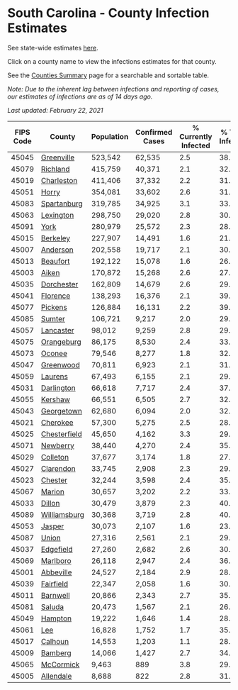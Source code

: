 # South Carolina - County Infection Estimates

See state-wide estimates [here](/infections/us-sc).

Click on a county name to view the infections estimates for that county.

See the [Counties Summary](/infections/summary-counties) page for a searchable and sortable table.

*Note: Due to the inherent lag between infections and reporting of cases, our estimates of infections are as of 14 days ago.*

*Last updated: February 22, 2021*

|   FIPS Code |                       County |   Population |   Confirmed Cases |   % Currently Infected |   % Total Infected |
|-------------|------------------------------|--------------|-------------------|------------------------|--------------------|
|       45045 |     [Greenville](greenville) |      523,542 |            62,535 |                    2.5 |               38.3 |
|       45079 |         [Richland](richland) |      415,759 |            40,371 |                    2.1 |               32.1 |
|       45019 |     [Charleston](charleston) |      411,406 |            37,332 |                    2.2 |               31.5 |
|       45051 |               [Horry](horry) |      354,081 |            33,602 |                    2.6 |               31.3 |
|       45083 |   [Spartanburg](spartanburg) |      319,785 |            34,925 |                    3.1 |               33.8 |
|       45063 |       [Lexington](lexington) |      298,750 |            29,020 |                    2.8 |               30.7 |
|       45091 |                 [York](york) |      280,979 |            25,572 |                    2.3 |               28.4 |
|       45015 |         [Berkeley](berkeley) |      227,907 |            14,491 |                    1.6 |               21.5 |
|       45007 |         [Anderson](anderson) |      202,558 |            19,717 |                    2.1 |               30.4 |
|       45013 |         [Beaufort](beaufort) |      192,122 |            15,078 |                    1.6 |               26.5 |
|       45003 |               [Aiken](aiken) |      170,872 |            15,268 |                    2.6 |               27.4 |
|       45035 |     [Dorchester](dorchester) |      162,809 |            14,679 |                    2.6 |               29.2 |
|       45041 |         [Florence](florence) |      138,293 |            16,376 |                    2.1 |               39.0 |
|       45077 |           [Pickens](pickens) |      126,884 |            16,131 |                    2.2 |               39.6 |
|       45085 |             [Sumter](sumter) |      106,721 |             9,217 |                    2.0 |               29.1 |
|       45057 |       [Lancaster](lancaster) |       98,012 |             9,259 |                    2.8 |               29.4 |
|       45075 |     [Orangeburg](orangeburg) |       86,175 |             8,530 |                    2.4 |               33.2 |
|       45073 |             [Oconee](oconee) |       79,546 |             8,277 |                    1.8 |               32.2 |
|       45047 |       [Greenwood](greenwood) |       70,811 |             6,923 |                    2.1 |               31.9 |
|       45059 |           [Laurens](laurens) |       67,493 |             6,155 |                    2.1 |               29.7 |
|       45031 |     [Darlington](darlington) |       66,618 |             7,717 |                    2.4 |               37.1 |
|       45055 |           [Kershaw](kershaw) |       66,551 |             6,505 |                    2.7 |               32.7 |
|       45043 |     [Georgetown](georgetown) |       62,680 |             6,094 |                    2.0 |               32.2 |
|       45021 |         [Cherokee](cherokee) |       57,300 |             5,275 |                    2.5 |               28.4 |
|       45025 | [Chesterfield](chesterfield) |       45,650 |             4,162 |                    3.3 |               29.0 |
|       45071 |         [Newberry](newberry) |       38,440 |             4,270 |                    2.4 |               35.7 |
|       45029 |         [Colleton](colleton) |       37,677 |             3,174 |                    1.8 |               27.7 |
|       45027 |       [Clarendon](clarendon) |       33,745 |             2,908 |                    2.3 |               29.8 |
|       45023 |           [Chester](chester) |       32,244 |             3,598 |                    2.4 |               35.6 |
|       45067 |             [Marion](marion) |       30,657 |             3,202 |                    2.2 |               33.8 |
|       45033 |             [Dillon](dillon) |       30,479 |             3,879 |                    2.3 |               40.8 |
|       45089 | [Williamsburg](williamsburg) |       30,368 |             3,719 |                    2.8 |               40.8 |
|       45053 |             [Jasper](jasper) |       30,073 |             2,107 |                    1.6 |               23.6 |
|       45087 |               [Union](union) |       27,316 |             2,561 |                    2.1 |               29.2 |
|       45037 |       [Edgefield](edgefield) |       27,260 |             2,682 |                    2.6 |               30.6 |
|       45069 |         [Marlboro](marlboro) |       26,118 |             2,947 |                    2.4 |               36.2 |
|       45001 |       [Abbeville](abbeville) |       24,527 |             2,184 |                    2.9 |               28.1 |
|       45039 |       [Fairfield](fairfield) |       22,347 |             2,058 |                    1.6 |               30.9 |
|       45011 |         [Barnwell](barnwell) |       20,866 |             2,343 |                    2.7 |               35.8 |
|       45081 |             [Saluda](saluda) |       20,473 |             1,567 |                    2.1 |               26.0 |
|       45049 |           [Hampton](hampton) |       19,222 |             1,646 |                    1.4 |               28.5 |
|       45061 |                   [Lee](lee) |       16,828 |             1,752 |                    1.7 |               35.8 |
|       45017 |           [Calhoun](calhoun) |       14,553 |             1,203 |                    1.1 |               28.2 |
|       45009 |           [Bamberg](bamberg) |       14,066 |             1,427 |                    2.7 |               34.9 |
|       45065 |       [McCormick](mccormick) |        9,463 |               889 |                    3.8 |               29.3 |
|       45005 |       [Allendale](allendale) |        8,688 |               822 |                    2.8 |               31.4 |